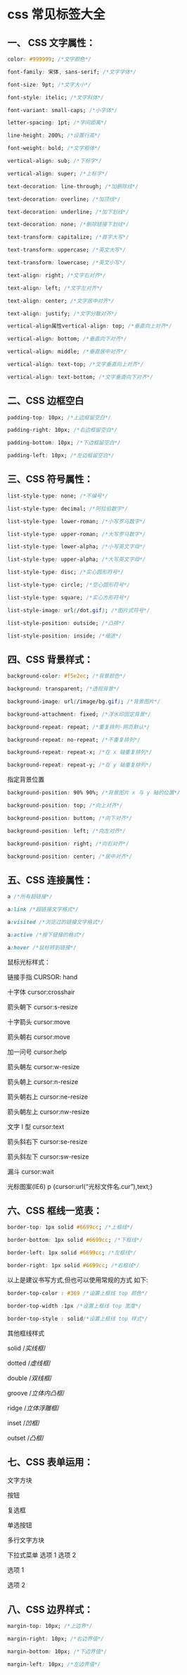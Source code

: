 <!-- Date: 2017-04-26 05:12:34 -->

# css 常见标签大全

## 一、 CSS 文字属性：

```css
color: #999999; /*文字颜色*/

font-family: 宋体, sans-serif; /*文字字体*/

font-size: 9pt; /*文字大小*/

font-style: itelic; /*文字斜体*/

font-variant: small-caps; /*小字体*/

letter-spacing: 1pt; /*字间距离*/

line-height: 200%; /*设置行高*/

font-weight: bold; /*文字粗体*/

vertical-align: sub; /*下标字*/

vertical-align: super; /*上标字*/

text-decoration: line-through; /*加删除线*/

text-decoration: overline; /*加顶线*/

text-decoration: underline; /*加下划线*/

text-decoration: none; /*删除链接下划线*/

text-transform: capitalize; /*首字大写*/

text-transform: uppercase; /*英文大写*/

text-transform: lowercase; /*英文小写*/

text-align: right; /*文字右对齐*/

text-align: left; /*文字左对齐*/

text-align: center; /*文字居中对齐*/

text-align: justify; /*文字分散对齐*/

vertical-align属性vertical-align: top; /*垂直向上对齐*/

vertical-align: bottom; /*垂直向下对齐*/

vertical-align: middle; /*垂直居中对齐*/

vertical-align: text-top; /*文字垂直向上对齐*/

vertical-align: text-bottom; /*文字垂直向下对齐*/
```

## 二、CSS 边框空白

```css
padding-top: 10px; /*上边框留空白*/

padding-right: 10px; /*右边框留空白*/

padding-bottom: 10px; /*下边框留空白*/

padding-left: 10px; /*左边框留空白*/
```

## 三、CSS 符号属性：

```css
list-style-type: none; /*不编号*/

list-style-type: decimal; /*阿拉伯数字*/

list-style-type: lower-roman; /*小写罗马数字*/

list-style-type: upper-roman; /*大写罗马数字*/

list-style-type: lower-alpha; /*小写英文字母*/

list-style-type: upper-alpha; /*大写英文字母*/

list-style-type: disc; /*实心圆形符号*/

list-style-type: circle; /*空心圆形符号*/

list-style-type: square; /*实心方形符号*/

list-style-image: url(/dot.gif); /*图片式符号*/

list-style-position: outside; /*凸排*/

list-style-position: inside; /*缩进*/
```

## 四、CSS 背景样式：

```css
background-color: #f5e2ec; /*背景颜色*/

background: transparent; /*透视背景*/

background-image: url(/image/bg.gif); /*背景图片*/

background-attachment: fixed; /*浮水印固定背景*/

background-repeat: repeat; /*重复排列-网页默认*/

background-repeat: no-repeat; /*不重复排列*/

background-repeat: repeat-x; /*在 x 轴重复排列*/

background-repeat: repeat-y; /*在 y 轴重复排列*/
```

指定背景位置

```css
background-position: 90% 90%; /*背景图片 x 与 y 轴的位置*/

background-position: top; /*向上对齐*/

background-position: buttom; /*向下对齐*/

background-position: left; /*向左对齐*/

background-position: right; /*向右对齐*/

background-position: center; /*居中对齐*/
```

## 五、CSS 连接属性：

```css
a /*所有超链接*/

a:link /*超链接文字格式*/

a:visited /*浏览过的链接文字格式*/

a:active /*按下链接的格式*/

a:hover /*鼠标转到链接*/
```

鼠标光标样式：

链接手指 CURSOR: hand

十字体 cursor:crosshair

箭头朝下 cursor:s-resize

十字箭头 cursor:move

箭头朝右 cursor:move

加一问号 cursor:help

箭头朝左 cursor:w-resize

箭头朝上 cursor:n-resize

箭头朝右上 cursor:ne-resize

箭头朝左上 cursor:nw-resize

文字 I 型 cursor:text

箭头斜右下 cursor:se-resize

箭头斜左下 cursor:sw-resize

漏斗 cursor:wait

光标图案(IE6) p {cursor:url(“光标文件名.cur”),text;}

## 六、CSS 框线一览表：

```css
border-top: 1px solid #6699cc; /*上框线*/

border-bottom: 1px solid #6699cc; /*下框线*/

border-left: 1px solid #6699cc; /*左框线*/

border-right: 1px solid #6699cc; /*右框线*/
```

以上是建议书写方式,但也可以使用常规的方式 如下:

```css
border-top-color : #369 /*设置上框线 top 颜色*/

border-top-width :1px /*设置上框线 top 宽度*/

border-top-style : solid/*设置上框线 top 样式*/
```

其他框线样式

solid /_实线框_/

dotted /_虚线框_/

double /_双线框_/

groove /_立体内凸框_/

ridge /_立体浮雕框_/

inset /_凹框_/

outset /_凸框_/

## 七、CSS 表单运用：

文字方块

按钮

复选框

单选按钮

多行文字方块

下拉式菜单 选项 1 选项 2

选项 1

选项 2

## 八、CSS 边界样式：

```css
margin-top: 10px; /*上边界*/

margin-right: 10px; /*右边界值*/

margin-bottom: 10px; /*下边界值*/

margin-left: 10px; /*左边界值*/
```
